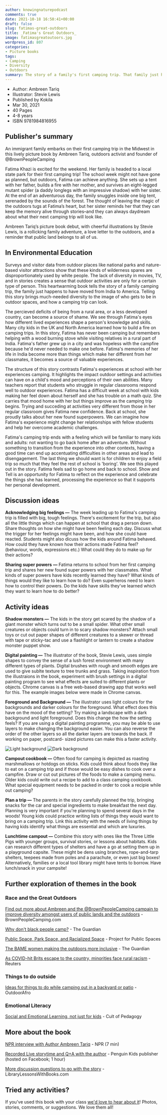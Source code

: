 ```yaml
---
author: knowingnaturepodcast
comments: true
date: 2021-10-18 16:50:41+00:00
draft: false
slug: fatimas-great-outdoors
title: _Fatima's Great Outdoors_
image: fatimasgreatoutoors.jpg
wordpress_id: 807
categories:
- Picture books
tags:
- Camping
- Diversity
- Outdoors
summary: The story of a family's first camping trip. That family just happens to have moved from India to America. This story brings much-needed diversity to the image of who gets to be in outdoor spaces, and how a camping trip can look.
---
```


  * Author: Ambreen Tariq
  * Illustrator: Stevie Lewis
  * Published by Kokila
  * Mar 30, 2021
  * 40 Pages
  * 4-8 years
  * ISBN 9781984816955

## Publisher's summary

An immigrant family embarks on their first camping trip in the Midwest in this
lively picture book by Ambreen Tariq, outdoors activist and founder of
@BrownPeopleCamping  
  
Fatima Khazi is excited for the weekend. Her family is headed to a local state
park for their first camping trip! The school week might not have gone as
planned, but outdoors, Fatima can achieve anything. She sets up a tent with
her father, builds a fire with her mother, and survives an eight-legged mutant
spider (a daddy longlegs with an impressive shadow) with her sister. At the
end of an adventurous day, the family snuggles inside one big tent, serenaded
by the sounds of the forest. The thought of leaving the magic of the outdoors
tugs at Fatima’s heart, but her sister reminds her that they can keep the
memory alive through stories–and they can always daydream about what their
next camping trip will look like.  
  
Ambreen Tariq’s picture book debut, with cheerful illustrations by Stevie
Lewis, is a rollicking family adventure, a love letter to the outdoors, and a
reminder that public land belongs to all of us.

## In Environmental Education

Surveys and visitor data from outdoor places like national parks and nature-
based visitor attractions show that these kinds of wilderness spares are
disproportionately used by white people. The lack of diversity in movies, TV,
and in stories creates a sense that outdoor activities are only for a certain
type of person. This heartwarming book tells the story of a family camping
trip, the family just happens to have moved from India to America. Telling
this story brings much-needed diversity to the image of who gets to be in
outdoor spaces, and how a camping trip can look.

The percieved deficits of being from a rural area, or a less developed
country, can become a source of shame. We see through Fatima's eyes how
different lived experiences shape a person's knowledge and skills. Many city
kids in the UK and North America learned how to build a fire on camping trips.
In this story, Fatima has never been camping but remembers helping with a wood
burning stove while visiting relatives in a rural part of India. Fatima's
father grew up in a city and was hopeless with the campfire because he'd never
needed to make one before. Fatima's memories of her life in India become more
than things which make her different from her classmates, it becomes a source
of valuable experiences.

The structure of this story contrasts Fatima's experiences at school with her
experiences camping. It highlights the impact outdoor settings and activities
can have on a child's mood and perceptions of their own abilities. Many
teachers report that students who struggle in regular classrooms respond well
to outdoor experiences. Fatima has a difficult week at school with kids making
her feel down about herself and she has trouble on a math quiz. She carries
that mood home with her but things improve as the camping trip begins. Trying
and succeding at activities very different from those in her regular classroom
gives Fatima new confidence. Back at school, she proudly talks about her new
found superpowers. We can imagine how Fatima's experience might change her
relationships with fellow students and help her overcome academic challenges.

Fatima's camping trip ends with a feeling which will be familiar to many kids
and adults: not wanting to go back home after an adventure. Without something
to transition from the experience into other contexts, having a good time can
end up accentuating difficulties in other areas and lead to disengagement. The
last thing we should want is for children to enjoy a field trip so much that
they feel the rest of school is 'boring'. We see this played out in the story.
Fatima feels sad to go home and back to school. Show and Tell is an
opportunity for Fatima to reflect on the experience and celebrate the things
she has learned, processing the experience so that it supports her personal
development.

## Discussion ideas

**Acknowledging big feelings —** The week leading up to Fatima's camping trip
is filled with big, tough feelings. There's excitement for the trip, but also
all the little things which can happen at school that drag a person down.
Share thoughts on how she might have been feeling each day. Discuss what the
trigger for her feelings might have been, and how she could have reacted.
Students might also dicuss how the kids around Fatima behaved. How could they
have known how their actions made Fatima feel? (behaviour, words, expressions
etc.) What could they do to make up for their actions?

**Sharing super powers** **—** Fatima returns to school from her first camping
trip and shares her new found super powers with her classmates. What kinds of
super powers have kids recently learned they have? What kinds of things would
they like to learn how to do? Even superheros need to learn how to control
their powers. Do the kids have skills they've learned which they want to learn
how to do better?

## Activity ideas

**Shadow monsters —** The kids in the story get scared by the shadow of a
giant monster which turns out to be a small spider. What other small creatures
or objects could turn in to scary shadow monsters? Attach small toys or cut
out paper shapes of different creatures to a skewer or thread with tape or
sticky-tac and use a flashlight or lantern to create a shadow monster puppet
show.

**Digital painting —** The illustrator of the book, Stevie Lewis, uses simple
shapes to convey the sense of a lush forest environment with many different
types of plants. Digital brushes with rough and smooth edges are used to give
sublte texture to tree trunks and grass. Taking inspiration from the
illustraions in the book, experiment with brush settings in a digital painting
program to see what effects are suited to different plants or objects. Chrome
canvas is a free web-based drawing app that works well for this. The example
images below were made in Chrome canvas.

**Foreground and Background —** The illustrator uses light colours for the
backgrounds and darker colours for the foreground. What effect does this have
on the mood of the setting? Try making a landscape with a dark background and
light foreground. Does this change the how the setting feels? If you are using
a digital painting programme, you may be able to use layers to make changing
the background easier. You can also reverse the order of the other layers so
all the darker layers are towards the back. If working on paper, postcard-
sized pictures can make this a faster activity.

![Light background](backgroundlight.png)
![Dark background](backgrounddark.png)

**Campout cookbook —** Often food for camping is depicted as roasting
marshmallows or hotdogs on sticks. Kids could think about foods they like to
eat on a camping trip and if those would be easy dishes to cook over a
campfire. Draw or cut out pictures of the foods to make a camping menu. Older
kids could write out a recipe to add to a class camping cookbook. What special
equipment needs to be packed in order to cook a recipie while out camping?

**Plan a trip —** The parents in the story carefully planned the trip,
bringing snacks for the car and special ingredients to make breakfast the next
day. Planning is very important if you're planning to spend several days in
the woods! Young kids could practice writing lists of things they would want
to bring on a camping trip. Link this activity with the needs of living things
by having kids identify what things are essential and which are luxuries.

**Lunchtime campout —** Combine this story with ones like the Three Little
Pigs with younger groups, survival stories, or lessons about habitats. Kids
can research different types of shelters and have a go at setting them up in a
playground capsite. These might be dens using branches, rope-and-tarp
shelters, teepees made from poles and a parachute, or even just big boxes!
Alternatively, families or a local tool library might have tents to borrow.
Have lunch/snack in your campsite!

## Further exploration of themes in the book

### Race and the Great Outdoors

[Find out more about Ambreen and the @BrownPeopleCamping campain to improve diversity amongst users of public lands and the outdoors](https://www.brownpeoplecamping.com/media) \- BrownPeopleCamping.com

[Why don't black people camp?](https://www.theguardian.com/travel/2010/jul/09/black-people-camp-holidays) \- The Guardian

[Public Space, Park Space, and Racialized Space](https://www.pps.org/article/public-space-park-space-and-racialized-space) \- Project for Public Spaces 

[The BAME women making the outdoors more inclusive](https://www.theguardian.com/travel/2020/dec/02/the-bame-women-making-the-british-outdoors-more-inclusive) \- The Guardian

[As COVID-hit Brits escape to the country, minorities face rural racism](https://www.reuters.com/article/us-britain-race-rural-trfn-idUSKBN27S0LO) \- Reuters

### Things to do outside

[Ideas for things to do while camping out in a backyard or patio](https://outdoorafro.com/2020/05/ten-backyard-camping-ideas-from-outdoor-afro/) \- OutdoorAfro

### Emotional Literacy

[Social and Emotional Learning, not just for kids](https://www.cultofpedagogy.com/sel-adults/) \- Cult of Pedagogy

## More about the book

[NPR interview with Author Ambreen Tariq](https://www.npr.org/2021/03/30/982718940/camping-is-an-all-american-adventure-in-fatimas-great-outdoors) \- NPR (7 min)

[Recorded Live storytime and Q+A with the author](https://fb.watch/8EpJ7rME9b/) \- Penguin Kids publisher (hosted on Facebook; 1 hour)

[More discussion questions to go with the story](https://librarylessonswithbooks.com/fatimas-great-outdoors-picture-book-lesson-activity/) \- LibraryLessonsWithBooks.com

## Tried any activities?

If you've used this book with your class [we'd love to hear about it](/contact)! Photos,
stories, comments, or suggestions. We love them all!

